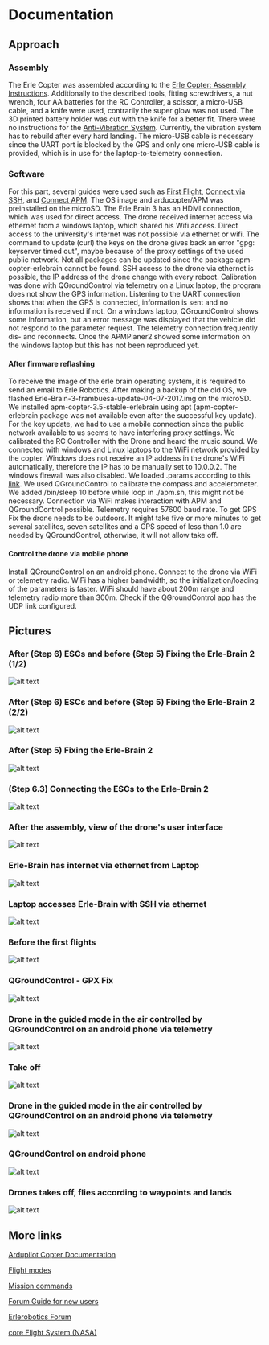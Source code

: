 # Documentation

## Approach

### Assembly

The Erle Copter was assembled according to the [Erle Copter: Assembly Instructions](http://docs.erlerobotics.com/erle_robots/erle_copter/assembly/erle_brain_2/EN). Additionally to the described tools, fitting screwdrivers, a nut wrench, four AA batteries for the RC Controller, a scissor, a micro-USB cable, and a knife were used, contrarily the super glow was not used. The 3D printed battery holder was cut with the knife for a better fit. There were no instructions for the [Anti-Vibration System](http://docs.erlerobotics.com/brains/erle-brain-3/anti-vibration_system). Currently, the vibration system has to rebuild after every hard landing. The micro-USB cable is necessary since the UART port is blocked by the GPS and only one micro-USB cable is provided, which is in use for the laptop-to-telemetry connection.

### Software

For this part, several guides were used such as [First Flight](http://docs.erlerobotics.com/erle_robots/erle_copter/first_flight), [Connect via SSH](http://docs.erlerobotics.com/brains/discontinued/erle-brain-2/getting_started/ssh), and [Connect APM](http://docs.erlerobotics.com/erle_robots/related/ground_control_station/apm_planner/connection_to_erle_brain_2). The OS image and arducopter/APM was preinstalled on the microSD. The Erle Brain 3 has an HDMI connection, which was used for direct access. The drone received internet access via ethernet from a windows laptop, which shared his Wifi access. Direct access to the university's internet was not possible via ethernet or wifi. The command to update (curl) the keys on the drone gives back an error "gpg: keyserver timed out", maybe because of the proxy settings of the used public network. Not all packages can be updated since the package apm-copter-erlebrain cannot be found. SSH access to the drone via ethernet is possible, the IP address of the drone change with every reboot. Calibration was done with QGroundControl via telemetry on a Linux laptop, the program does not show the GPS information. Listening to the UART connection shows that when the GPS is connected, information is sent and no information is received if not. On a windows laptop, QGroundControl shows some information, but an error message was displayed that the vehicle did not respond to the parameter request. The telemetry connection frequently dis- and reconnects. Once the APMPlaner2 showed some information on the windows laptop but this has not been reproduced yet.

#### After firmware reflashing

To receive the image of the erle brain operating system, it is required to send an email to Erle Robotics. After making a backup of the old OS, we flashed Erle-Brain-3-frambuesa-update-04-07-2017.img on the microSD. We installed apm-copter-3.5-stable-erlebrain using apt (apm-copter-erlebrain package was not available even after the successful key update). For the key update, we had to use a mobile connection since the public network available to us seems to have interfering proxy settings. We calibrated the RC Controller with the Drone and heard the music sound. We connected with windows and Linux laptops to the WiFi network provided by the copter. Windows does not receive an IP address in the drone's WiFi automatically, therefore the IP has to be manually set to 10.0.0.2. The windows firewall was also disabled. We loaded .params according to this [link](http://forum.erlerobotics.com/t/esc-calibration-failed/4050/2?u=ibaiape). We used QGroundControl to calibrate the compass and accelerometer. We added /bin/sleep 10 before while loop in ./apm.sh, this might not be necessary. Connection via WiFi makes interaction with APM and QGroundControl possible. Telemetry requires 57600 baud rate. To get GPS Fix the drone needs to be outdoors. It might take five or more minutes to get several satellites, seven satellites and a GPS speed of less than 1.0 are needed by QGroundControl, otherwise, it will not allow take off.

#### Control the drone via mobile phone

Install QGroundControl on an android phone. Connect to the drone via WiFi or telemetry radio. WiFi has a higher bandwidth, so the initialization/loading of the parameters is faster. WiFi should have about 200m range and telemetry radio more than 300m. Check if the QGroundControl app has the UDP link configured.

## Pictures

### After (Step 6) ESCs and before (Step 5) Fixing the Erle-Brain 2 (1/2)
![alt text](https://github.com/FabianSchuessler/DroneProject/blob/master/images/20180905_093011.jpg?raw=true "After (Step 6) ESCs and before (Step 5) Fixing the Erle-Brain 2 (1/2)")

### After (Step 6) ESCs and before (Step 5) Fixing the Erle-Brain 2 (2/2)
![alt text](https://github.com/FabianSchuessler/DroneProject/blob/master/images/20180905_093017.jpg?raw=true "After (Step 6) ESCs and before (Step 5) Fixing the Erle-Brain 2 (2/2)")

### After (Step 5) Fixing the Erle-Brain 2
![alt text](https://github.com/FabianSchuessler/DroneProject/blob/master/images/20180905_100249.jpg?raw=true "After (Step 5) Fixing the Erle-Brain 2")

### (Step 6.3) Connecting the ESCs to the Erle-Brain 2
![alt text](https://github.com/FabianSchuessler/DroneProject/blob/master/images/20180905_100643.jpg?raw=true "(Step 6.3) Connecting the ESCs to the Erle-Brain 2")

### After the assembly, view of the drone's user interface
![alt text](https://github.com/FabianSchuessler/DroneProject/blob/master/images/20180905_121226.jpg?raw=true "After the assembly, view of the drone's user interface")

### Erle-Brain has internet via ethernet from Laptop
![alt text](https://github.com/FabianSchuessler/DroneProject/blob/master/images/20180905_144911.jpg?raw=true "Erle-Brain has internet via ethernet from Laptop")

### Laptop accesses Erle-Brain with SSH via ethernet
![alt text](https://github.com/FabianSchuessler/DroneProject/blob/master/images/20180906_152034.jpg?raw=true "Laptop accesses Erle-Brain with SSH via ethernet")

### Before the first flights
![alt text](https://github.com/FabianSchuessler/DroneProject/blob/master/images/20180907_112122.jpg?raw=true "Before the first flights")

### QGroundControl - GPX Fix
![alt text](https://github.com/FabianSchuessler/DroneProject/blob/master/images/QGroundControl%20-%20GPX%20Fix.png?raw=true "QGroundControl - GPX Fix")

### Drone in the guided mode in the air controlled by QGroundControl on an android phone via telemetry
![alt text](https://github.com/FabianSchuessler/DroneProject/blob/master/images/20180912_100601.jpg?raw=true "Drone in the guided mode in the air controlled by QGroundControl on an android phone via telemetry")

### Take off
![alt text](https://github.com/FabianSchuessler/DroneProject/blob/master/images/takeoff.gif?raw=true "Take off")

### Drone in the guided mode in the air controlled by QGroundControl on an android phone via telemetry
![alt text](https://github.com/FabianSchuessler/DroneProject/blob/master/images/20180912_100603.gif?raw=true "Drone in the guided mode in the air controlled by QGroundControl on an android phone via telemetry")

### QGroundControl on android phone
![alt text](https://github.com/FabianSchuessler/DroneProject/blob/master/images/Screenshot_20180912-160315.jpg?raw=true "QGroundControl on android phone")

### Drones takes off, flies according to waypoints and lands
![alt text](https://github.com/FabianSchuessler/DroneProject/blob/master/images/Screenshot_20180912-162413.jpg?raw=true "Drones takes off, flies according to waypoints and lands")





## More links

[Ardupilot Copter Documentation](http://ardupilot.org/copter/index.html)

[Flight modes](http://ardupilot.org/copter/docs/flight-modes.html#full-list-of-flight-modes)

[Mission commands](http://ardupilot.org/copter/docs/mission-command-list.html)

[Forum Guide for new users](http://forum.erlerobotics.com/t/erle-copter-new-users-assembly-setup-tips/1317/4)

[Erlerobotics Forum](http://forum.erlerobotics.com/)

[core Flight System (NASA)](https://cfs.gsfc.nasa.gov/)